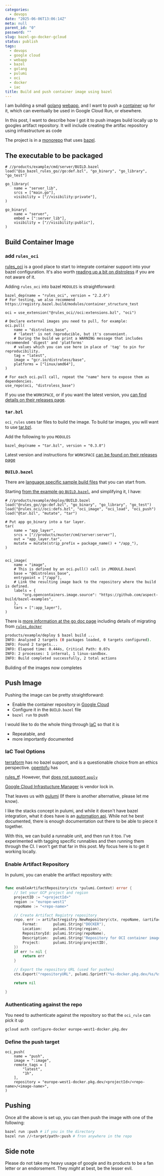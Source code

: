 ```yaml
---
categories:
  - devops
date: "2025-06-06T13:06:14Z"
meta: null
parent_id: "0"
password: ""
slug: bazel-go-docker-gcloud
status: publish
tags:
  - devops
  - google cloud
  - webapp
  - bazel
  - golang
  - pulumi
  - oci
  - docker
  - iac
title: Build and push container image using bazel
---
```


I am building a small [golang](/tags/golang) [webapp](/tags/webapp), and I want
to push a [container](/tags/oci) up for it, which can eventually be used in
Google Cloud Run, or elsewhere.

In this post, I want to describe how I got it to push images build locally up to
googles artifact repository. It will include creating the artifac repository
using infrastructure as code

The project is in a [monorepo](/tags/monorepo) that uses [bazel](/tags/bazel).

## The executable to be packaged

```starlark
# //products/example/cmd/server/BUILD.bazel
load("@io_bazel_rules_go//go:def.bzl", "go_binary", "go_library", "go_test")

go_library(
    name = "server_lib",
    srcs = ["main.go"],
    visibility = ["//visibility:private"],
)

go_binary(
    name = "server",
    embed = [":server_lib"],
    visibility = ["//visibility:public"],
)
```

<!--more-->

## Build Container Image

### add `rules_oci`

[rules_oci](https://github.com/bazel-contrib/rules_oci) is a good place to start
to integrate container support into your bazel configuration. It's also worth
[reading up a bit on distroless](https://github.com/GoogleContainerTools/distroless)
if you are not aware of it.

Adding `rules_oci` into bazel `MODULES` is straightforward:

```starlark
bazel_dep(name = "rules_oci", version = "2.2.6")
# For testing, we also recommend https://registry.bazel.build/modules/container_structure_test

oci = use_extension("@rules_oci//oci:extensions.bzl", "oci")

# Declare external images you need to pull, for example:
oci.pull(
    name = "distroless_base",
    # 'latest' is not reproducible, but it's convenient.
    # During the build we print a WARNING message that includes recommended 'digest' and 'platforms'
    # values which you can use here in place of 'tag' to pin for reproducibility.
    tag = "latest",
    image = "gcr.io/distroless/base",
    platforms = ["linux/amd64"],
)

# For each oci.pull call, repeat the "name" here to expose them as dependencies.
use_repo(oci, "distroless_base")
```

If you use the `WORKSPACE`, or if you want the latest version, you
[can find details on their releases page](https://github.com/bazel-contrib/rules_oci/releases).

### `tar.bzl`

`oci_rules` uses tar files to build the image. To build tar images, you will
want to use [tar.bzl](https://github.com/bazel-contrib/tar.bzl).

Add the following to you `MODULES`

```starlark
bazel_dep(name = "tar.bzl", version = "0.3.0")
```

Latest version and instructions for `WORKSPACE`
[can be found on their releases page](https://github.com/bazel-contrib/tar.bzl/releases/tag/v0.3.0)

### `BUILD.bazel`

There are
[language specific sample build files](https://github.com/bazel-contrib/rules_oci?tab=readme-ov-file#usage)
that you can start from.

Starting
[from the example go `BUILD.bazel`](https://github.com/aspect-build/bazel-examples/blob/main/oci_go_image/BUILD.bazel),
and simplifying it, I have:

```starlark
# //products/example/deploy/BUILD.bazel
load("@rules_go//go:def.bzl", "go_binary", "go_library", "go_test")
load("@rules_oci//oci:defs.bzl", "oci_image", "oci_load", "oci_push")
load("@tar.bzl", "mutate", "tar")

# Put app go_binary into a tar layer.
tar(
    name = "app_layer",
    srcs = ["//products/muster/cmd/server:server"],
    out = "app_layer.tar",
    mutate = mutate(strip_prefix = package_name() + "/app_"),
)


oci_image(
    name = "image",
    # This is defined by an oci.pull() call in /MODULE.bazel
    base = "@distroless_base",
    entrypoint = ["/app"],
    # Link the resulting image back to the repository where the build is defined.
    labels = {
        "org.opencontainers.image.source": "https://github.com/aspect-build/bazel-examples",
    },
    tars = [":app_layer"],
)

```

There is
[more information at the go doc page](https://github.com/bazel-contrib/rules_oci/blob/main/docs/go.md)
including details of migrating from
[`rules_docker`](https://github.com/bazelbuild/rules_docker)

```bash
products/example/deploy $ bazel build ...
INFO: Analyzed 2 targets (0 packages loaded, 0 targets configured).
INFO: Found 2 targets...
INFO: Elapsed time: 0.444s, Critical Path: 0.07s
INFO: 2 processes: 1 internal, 1 linux-sandbox.
INFO: Build completed successfully, 2 total actions
```

Building of the images now completes

## Push Image

Pushing the image can be pretty straightforward:

- Enable the container repository in [Google Cloud](/tags/google-cloud)
- Configure it in the `BUILD.bazel` file
- `bazel run` to push

I would like to do the whole thing through [IaC](/tags/iac) so that it is

- Repeatable, and
- more importantly documented

### IaC Tool Options

[terraform](https://developer.hashicorp.com/terraform) has no bazel support, and
is a questionable choice from an ethics perspective. [opentofu]() has

[rules_tf](https://github.com/yanndegat/rules_tf). However, that
[does not support `apply`](https://github.com/yanndegat/rules_tf/issues/5)

[Google Cloud Infrastucture Manager](https://cloud.google.com/infrastructure-manager/docs)
is vendor lock in.

That leaves us with [pulumi](https://www.pulumi.com/) (If there is another
alternative, please let me know).

I like the stacks concept in pulumi, and while it doesn't have bazel
integration, what it does have is an
[automation api](https://github.com/pulumi/automation-api-examples). While not
he best documented, there is enough documentation out there to be able to piece
it together.

With this, we can build a runnable unit, and then run it too. I've experimented
with tagging specific runnables and then running them through the CI. I won't
get that far in this post. My focus here is to get it working locally.

### Enable Artifact Repository

In pulumi, you can enable the artifact repository with:

```go

func enableArtifactRepository(ctx *pulumi.Context) error {
	// Set your GCP project and region
	projectID := "<projectId>"
	region := "europe-west1"
	repoName := "<repo-name>"

	// Create Artifact Registry repository
	repo, err := artifactregistry.NewRepository(ctx, repoName, &artifactregistry.RepositoryArgs{
		Format:       pulumi.String("DOCKER"),
		Location:     pulumi.String(region),
		RepositoryId: pulumi.String(repoName),
		Description:  pulumi.String("Repository for OCI container images"),
		Project:      pulumi.String(projectID),
	})
	if err != nil {
		return err
	}

	// Export the repository URL (used for pushes)
	ctx.Export("repositoryURL", pulumi.Sprintf("%s-docker.pkg.dev/%s/%s", region, projectID, repo.Name))

	return nil

}

```

### Authenticating against the repo

You need to authenticate against the repository so that the `oci_rule` can pick
it up

```bash
gcloud auth configure-docker europe-west1-docker.pkg.dev
```

### Define the push target

```starlark
oci_push(
    name = "push",
    image = ":image",
    remote_tags = [
        "latest",
        "1h",
    ],
    repository = "europe-west1-docker.pkg.dev/<projectId>/<repo-name>/<image-name>",
)

```

## Pushing

Once all the above is set up, you can then push the image with one of the
following:

```bash
bazel run :push # if you in the directory
bazel run //<target/path>:push # fron anywhere in the repo
```

## Side note

Please do not take my heavy usage of google and its products to be a fan letter
or an endorsement. They _might_ at best, be the lesser evil.
